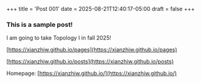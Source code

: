 +++
title = 'Post 001'
date = 2025-08-21T12:40:17-05:00
draft = false 
+++

### This is a sample post!

I am going to take Topology I in fall 2025!



[https://xianzhiw.github.io/pages](https://xianzhiw.github.io/pages)


[https://xianzhiw.github.io/posts](https://xianzhiw.github.io/posts)


Homepage: [https://xianzhiw.github.io/](https://xianzhiw.github.io/)



